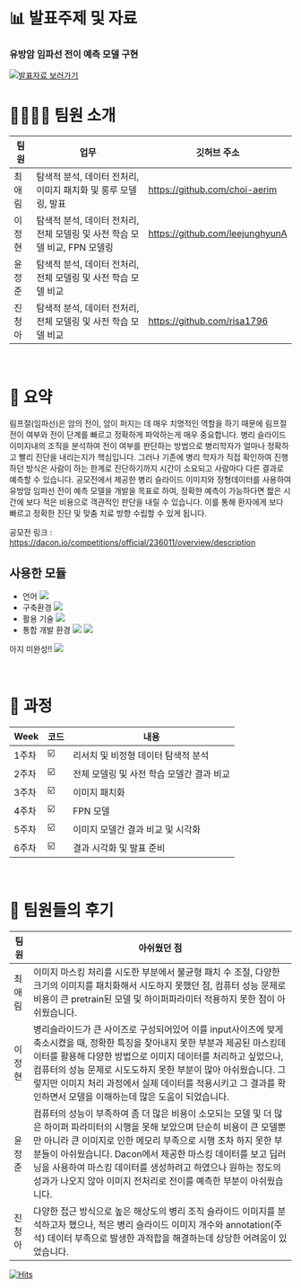 # 📊 발표주제 및 자료
### 유방암 임파선 전이 예측 모델 구현
[![발표자료 보러가기](https://user-images.githubusercontent.com/70292353/210043845-cd3d2fed-fec1-4d35-9be6-38a0a7f6f48f.png "발표자료 보러가기")](https://github.com/leejunghyunA/third_project/blob/6e2aae8208cc583d44d7d4241a169aaa7b5c44a3/2.%20%EA%B2%B0%EA%B3%BC%20PPT/%EC%9C%A0%EB%B0%A9%EC%95%94%20%EC%9E%84%ED%8C%8C%EC%84%A0%20%EC%A0%84%EC%9D%B4%20%EC%98%88%EC%B8%A1%20%EB%AA%A8%EB%8D%B8%20%EA%B5%AC%ED%98%84.pdf)<br/>


# 👩‍👩‍👧‍👦 팀원 소개

| 팀원 | 업무 | 깃허브 주소 |
| ------ | -- | ----------- |
| 최애림 | 탐색적 분석, 데이터 전처리, 이미지 패치화 및 롱루 모델링, 발표 | https://github.com/choi-aerim |
| 이정현 | 탐색적 분석, 데이터 전처리, 전체 모델링 및 사전 학습 모델 비교, FPN 모델링 | https://github.com/leejunghyunA |
| 윤정준 | 탐색적 분석, 데이터 전처리, 전체 모델링 및 사전 학습 모델 비교 | |
| 진청아 | 탐색적 분석, 데이터 전처리, 전체 모델링 및 사전 학습 모델 비교 | https://github.com/risa1796 |

<br/>

# 🌱 요약

림프절(임파선)은 암의 전이, 암이 퍼지는 데 매우 치명적인 역할을 하기 때문에 림프절 전이 여부와 전이 단계를 빠르고 정확하게 파악하는게 매우 중요합니다. 병리 슬라이드 이미지내의 조직을 분석하여 전이 여부를 판단하는 방법으로 병리학자가 얼마나 정확하고 빨리 진단을 내리는지가 핵심입니다. 그러나 기존에 병리 학자가 직접 확인하여 진행하던 방식은 사람이 하는 한계로 진단하기까지 시간이 소요되고 사람마다 다른 결과로 예측할 수 있습니다. 공모전에서 제공한 병리 슬라이드 이미지와 정형데이터를 사용하여 유방암 임파선 전이 예측 모델을 개발을 목표로 하여, 정확한 예측이 가능하다면 짧은 시간에 보다 적은 비용으로 객관적인 판단을 내릴 수 있습니다. 이를 통해 환자에게 보다 빠르고 정확한 진단 및 맞춤 치료 방향 수립할 수 있게 됩니다. 

공모전 링크 : https://dacon.io/competitions/official/236011/overview/description

## 사용한 모듈
- 언어 <img src="https://img.shields.io/badge/python-3776AB?style=flat-square&logo=python&logoColor=white"/>
- 구축환경 <img src="https://img.shields.io/badge/github-181717?style=flat-square&logo=github&logoColor=white"/> 
- 활용 기술  <img src="https://img.shields.io/badge/Pycaret-3776AB?"/>
- 통합 개발 환경 <img src="https://img.shields.io/badge/Anaconda-44A833?style=flat-square&logo=Anaconda&logoColor=black"/> <img src="https://img.shields.io/badge/Jupyter Notebook-F37626?style=flat-square&logo=Jupyter&logoColor=black"/>

아지 미완성!! 
<img src="https://img.shields.io/badge/TensorFlow-#FF6F00?style=flat-square&logo=TensorFlow&logoColor=orange"/>

<br/>

# 📣 과정


| Week | 코드 | 내용|
| ------ | -- | ----------- |
| 1주차 | ☑️ | 리서치 및 비정형 데이터 탐색적 분석 |
| 2주차 | ☑️ | 전체 모델링 및 사전 학습 모델간 결과 비교 |
| 3주차 | ☑️ | 이미지 패치화  |
| 4주차 | ☑️ | FPN 모델 |
| 5주차 | ☑️ | 이미지 모델간 결과 비교 및 시각화 |
| 6주차 | ☑️ | 결과 시각화 및 발표 준비  |

<br/>

# 💬 팀원들의 후기

| 팀원 | 아쉬웠던 점| 
| ------ | -- | 
| 최애림 | 이미지 마스킹 처리를 시도한 부분에서 불균형 패치 수 조절, 다양한 크기의 이미지를 패치화해서 시도하지 못했던 점, 컴퓨터 성능 문제로  비용이 큰 pretrain된 모델 및 하이퍼파라미터 적용하지 못한 점이 아쉬웠습니다. | 
| 이정현 | 병리슬라이드가 큰 사이즈로 구성되어있어 이를 input사이즈에 맞게 축소시켰을 때, 정확한 특징을 찾아내지 못한 부분과 제공된 마스킹데이터를 활용해 다양한 방법으로 이미지 데이터를 처리하고 싶었으나, 컴퓨터의 성능 문제로 시도도하지 못한 부분이 많아 아쉬웠습니다. 그렇지만 이미지 처리 과정에서 실제 데이터를 적용시키고 그 결과를 확인하면서 모델을 이해하는데 많은 도움이 되었습니다. |
| 윤정준 | 컴퓨터의 성능이 부족하여 좀 더 많은 비용이 소모되는 모델 및 더 많은 하이퍼 파라미터의 시행을 못해 보았으며 단순히 비용이 큰 모델뿐만 아니라 큰 이미지로 인한 메모리 부족으로 시행 조차 하지 못한 부분들이 아쉬웠습니다. Dacon에서 제공한 마스킹 데이터를 보고 딥러닝을 사용하여 마스킹 데이터를 생성하려고 하였으나 원하는 정도의 성과가 나오지 않아 이미지 전처리로 전이를 예측한 부분이 아쉬웠습니다.| 
| 진청아 | 다양한 접근 방식으로 높은 해상도의 병리 조직 슬라이드 이미지를 분석하고자 했으나, 적은 병리 슬라이드 이미지 개수와 annotation(주석) 데이터 부족으로 발생한 과적합을 해결하는데 상당한 어려움이 있었습니다. | 

[![Hits](https://hits.seeyoufarm.com/api/count/incr/badge.svg?url=https%3A%2F%2Fgithub.com%2FleejunghyunA%2Fthird_project&count_bg=%23D54A1C&title_bg=%23555555&icon=myspace.svg&icon_color=%23E7E7E7&title=hits&edge_flat=false)](https://hits.seeyoufarm.com)
